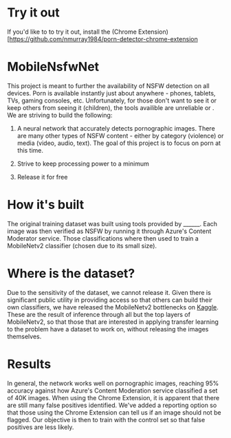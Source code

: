 # Try it out

If you'd like to to try it out, install the (Chrome Extension)[https://github.com/nmurray1984/porn-detector-chrome-extension

# MobileNsfwNet

This project is meant to further the availability of NSFW detection on all devices. Porn is available instantly just about anywhere - phones, tablets, TVs, gaming consoles, etc. Unfortunately, for those don't want to see it or keep others from seeing it (children), the tools availible are unreliable or . We are striving to build the following:

1) A neural network that accurately detects pornographic images. There are many other types of NSFW content - either by category (violence) or media (video, audio, text). The goal of this project is to focus on porn at this time.

2) Strive to keep processing power to a minimum

3) Release it for free

# How it's built

The original training dataset was built using tools provided by ______. Each image was then verified as NSFW by running it through Azure's Content Moderator service. Those classifications where then used to train a MobileNetv2 classifier (chosen due to its small size).

# Where is the dataset?

Due to the sensitivity of the dataset, we cannot release it. Given there is significant public utility in providing access so that others can build their own classifiers, we have released the MobileNetv2 bottlenecks on [Kaggle](https://www.kaggle.com/nmurray1234/yahoo-nsfw-as-mobilenetv2-bottlenecks). These are the result of inference through all but the top layers of MobileNetv2, so that those that are interested in applying transfer learning to the problem have a dataset to work on, without releasing the images themselves.

# Results

In general, the network works well on pornographic images, reaching 95% accuracy against how Azure's Content Moderation service classified a set of 40K images. When using the Chrome Extension, it is apparent that there are still many false positives identified. We've added a reporting option so that those using the Chrome Extension can tell us if an image should not be flagged. Our objective is then to train with the control set so that false positives are less likely.
